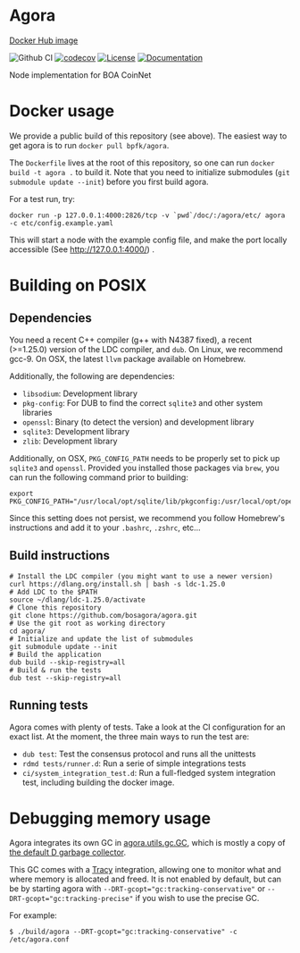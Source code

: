 # Agora

[Docker Hub image](https://hub.docker.com/r/bpfk/agora)

![Github CI](https://github.com/bosagora/agora/actions/workflows/main.yml/badge.svg)
[![codecov](https://codecov.io/gh/bosagora/agora/branch/v0.x.x/graph/badge.svg)](https://codecov.io/gh/bosagora/agora)
[![License](https://img.shields.io/github/license/bosagora/agora)](LICENSE)
[![Documentation](https://img.shields.io/badge/Docs-Github%20Pages-blue)](https://bosagora.github.io/agora/)

Node implementation for BOA CoinNet

# Docker usage

We provide a public build of this repository (see above).
The easiest way to get agora is to run `docker pull bpfk/agora`.

The `Dockerfile` lives at the root of this repository,
so one can run `docker build -t agora .` to build it.
Note that you need to initialize submodules (`git submodule update --init`)
before you first build agora.

For a test run, try:
```console
docker run -p 127.0.0.1:4000:2826/tcp -v `pwd`/doc/:/agora/etc/ agora -c etc/config.example.yaml
```
This will start a node with the example config file,
and make the port locally accessible (See http://127.0.0.1:4000/) .

# Building on POSIX

## Dependencies

You need a recent C++ compiler (g++ with N4387 fixed), a recent (>=1.25.0) version of the LDC compiler, and `dub`.
On Linux, we recommend gcc-9. On OSX, the latest `llvm` package available on Homebrew.

Additionally, the following are dependencies:
- `libsodium`:  Development library
- `pkg-config`: For DUB to find the correct `sqlite3` and other system libraries
- `openssl`:    Binary (to detect the version) and development library
- `sqlite3`:    Development library
- `zlib`:       Development library

Additionally, on OSX, `PKG_CONFIG_PATH` needs to be properly set to pick up `sqlite3` and `openssl`.
Provided you installed those packages via `brew`, you can run the following command prior to building:
```console
export PKG_CONFIG_PATH="/usr/local/opt/sqlite/lib/pkgconfig:/usr/local/opt/openssl@1.1/lib/pkgconfig"
```
Since this setting does not persist, we recommend you follow Homebrew's instructions
and add it to your `.bashrc`, `.zshrc`, etc...

## Build instructions

```console
# Install the LDC compiler (you might want to use a newer version)
curl https://dlang.org/install.sh | bash -s ldc-1.25.0
# Add LDC to the $PATH
source ~/dlang/ldc-1.25.0/activate
# Clone this repository
git clone https://github.com/bosagora/agora.git
# Use the git root as working directory
cd agora/
# Initialize and update the list of submodules
git submodule update --init
# Build the application
dub build --skip-registry=all
# Build & run the tests
dub test --skip-registry=all
```

## Running tests

Agora comes with plenty of tests. Take a look at the CI configuration for an exact list.
At the moment, the three main ways to run the test are:
- `dub test`: Test the consensus protocol and runs all the unittests
- `rdmd tests/runner.d`: Run a serie of simple integrations tests
- `ci/system_integration_test.d`: Run a full-fledged system integration test, including building the docker image.

# Debugging memory usage

Agora integrates its own GC in [agora.utils.gc.GC](source/agora/utils/gc/), which is mostly a copy of
[the default D garbage collector](https://github.com/dlang/druntime/blob/84db3c620dfe1b17e63645a64b55ddffd455bad5/src/core/internal/gc/impl/conservative/gc.d).

This GC comes with a [Tracy](https://github.com/wolfpld/tracy) integration,
allowing one to monitor what and where memory is allocated and freed.
It is not enabled by default, but can be by starting agora with `--DRT-gcopt="gc:tracking-conservative"` or
`--DRT-gcopt="gc:tracking-precise"` if you wish to use the precise GC.

For example:
```shell
$ ./build/agora --DRT-gcopt="gc:tracking-conservative" -c /etc/agora.conf
```
